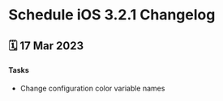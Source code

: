 # Schedule iOS 3.2.1 Changelog

<h2>🗓 17 Mar 2023</h2>

#### Tasks
- Change configuration color variable names
